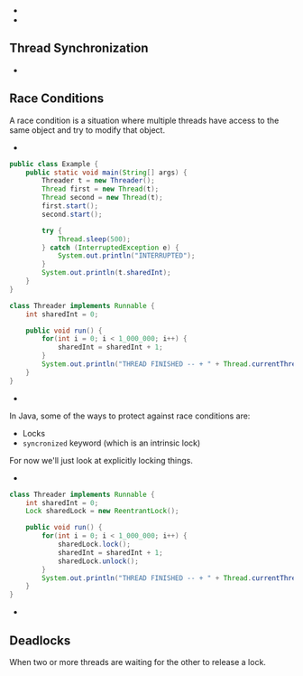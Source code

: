 
-
-
## Thread Synchronization






-
## Race Conditions
A race condition is a situation where multiple threads have access to the same object and try to modify that object.

-
```java
public class Example {
    public static void main(String[] args) {
        Threader t = new Threader();
        Thread first = new Thread(t);
        Thread second = new Thread(t);
        first.start();
        second.start();

        try {
            Thread.sleep(500);
        } catch (InterruptedException e) {
            System.out.println("INTERRUPTED");
        }
        System.out.println(t.sharedInt);
    }
}

class Threader implements Runnable {
    int sharedInt = 0;

    public void run() {
        for(int i = 0; i < 1_000_000; i++) {
            sharedInt = sharedInt + 1;
        }
        System.out.println("THREAD FINISHED -- + " + Thread.currentThread());
    }
}
```

-
In Java, some of the ways to protect against race conditions are:
* Locks
* `syncronized` keyword (which is an intrinsic lock)

For now we'll just look at explicitly locking things.

-
```java
class Threader implements Runnable {
    int sharedInt = 0;
    Lock sharedLock = new ReentrantLock();

    public void run() {
        for(int i = 0; i < 1_000_000; i++) {
            sharedLock.lock();
            sharedInt = sharedInt + 1;
            sharedLock.unlock();
        }
        System.out.println("THREAD FINISHED -- + " + Thread.currentThread());
    }
}
```

-
## Deadlocks
When two or more threads are waiting for the other to release a lock.
